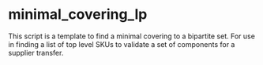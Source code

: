 # minimal_covering_lp
This script is a template to find a minimal covering to a bipartite set. For use in finding a list of top level SKUs to validate a set of components for a supplier transfer.
